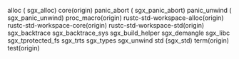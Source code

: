 alloc ( sgx_alloc)
core(origin) 
panic_abort  ( sgx_panic_abort)
panic_unwind ( sgx_panic_unwind)
proc_macro(origin)
rustc-std-workspace-alloc(origin)
rustc-std-workspace-core(origin)
rustc-std-workspace-std(origin)
sgx_backtrace
sgx_backtrace_sys
sgx_build_helper
sgx_demangle
sgx_libc
sgx_tprotected_fs
sgx_trts
sgx_types
sgx_unwind
std (sgx_std)
term(origin)
test(origin)
